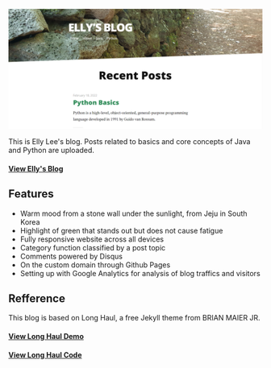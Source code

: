 ![preview](/assets/img/preview.png)

This is Elly Lee's blog. Posts related to basics and core concepts of Java and Python are uploaded.

#### [View Elly's Blog](https://eunji-elly-lee.github.io/)

## Features
- Warm mood from a stone wall under the sunlight, from Jeju in South Korea
- Highlight of green that stands out but does not cause fatigue
- Fully responsive website across all devices
- Category function classified by a post topic
- Comments powered by Disqus
- On the custom domain through Github Pages
- Setting up with Google Analytics for analysis of blog traffics and visitors

## Refference

This blog is based on Long Haul, a free Jekyll theme from BRIAN MAIER JR.

#### [View Long Haul Demo](http://brianmaierjr.com/long-haul)
#### [View Long Haul Code](https://github.com/brianmaierjr/long-haul)